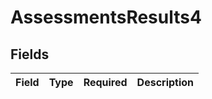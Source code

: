 # AssessmentsResults4


## Fields

| Field       | Type        | Required    | Description |
| ----------- | ----------- | ----------- | ----------- |